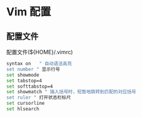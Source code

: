 # Vim 配置

## 配置文件
配置文件(${HOME}/.vimrc)
```bash
syntax on   " 自动语法高亮
set number " 显示行号
set showmode
set tabstop=4
set softtabstop=4
set showmatch " 插入括号时，短暂地跳转到匹配的对应括号
set ruler " 打开状态栏标尺
set cursorline
set hlsearch
```